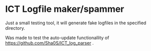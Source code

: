 # ICT Logfile maker/spammer

Just a small testing tool, it will generate fake logfiles in the specified directory. 

Was made to test the auto-update functionallity of https://github.com/Sha0S/ICT_log_parser .
